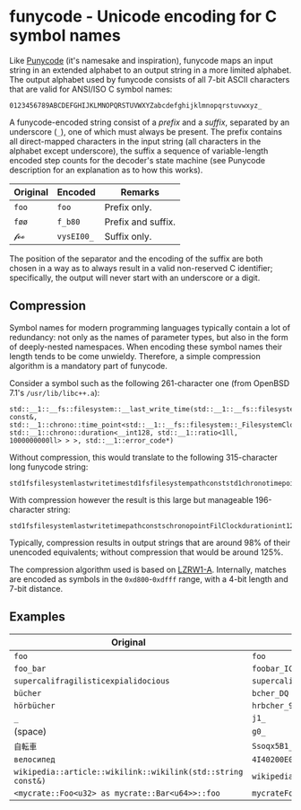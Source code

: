 ﻿# funycode - Unicode encoding for C symbol names

Like [Punycode](https://www.rfc-editor.org/rfc/rfc3492.html) (it's namesake and inspiration), funycode maps an input string in an extended alphabet to an output string in a more limited alphabet. The output alphabet used by funycode consists of all 7-bit ASCII characters that are valid for ANSI/ISO C symbol names:

    0123456789ABCDEFGHIJKLMNOPQRSTUVWXYZabcdefghijklmnopqrstuvwxyz_

A funycode-encoded string consist of a *prefix* and a *suffix*, separated by an underscore (`_`), one of which must always be present. The prefix contains all direct-mapped characters in the input string (all characters in the alphabet except underscore), the suffix a sequence of variable-length encoded step counts for the decoder's state machine (see Punycode description for an explanation as to how this works).

| Original | Encoded | Remarks |
| --- | --- | --- |
| `foo` | `foo` | Prefix only. |
| `føø` | `f_b80` | Prefix and suffix. |
| `𝓯𝓸𝓸` | `vysEI00_` | Suffix only. |

The position of the separator and the encoding of the suffix are both chosen in a way as to always result in a valid non-reserved C identifier; specifically, the output will never start with an underscore or a digit.

## Compression

Symbol names for modern programming languages typically contain a lot of redundancy: not only as the names of parameter types, but also in the form of deeply-nested namespaces. When encoding these symbol names their length tends to be come unwieldy. Therefore, a simple compression algorithm is a mandatory part of funycode.

Consider a symbol such as the following 261-character one (from OpenBSD 7.1's `/usr/lib/libc++.a`):

    std::__1::__fs::filesystem::__last_write_time(std::__1::__fs::filesystem::path const&, std::__1::chrono::time_point<std::__1::__fs::filesystem::_FilesystemClock, std::__1::chrono::duration<__int128, std::__1::ratio<1ll, 1000000000ll> > >, std::__1::error_code*)

Without compression, this would translate to the following 315-character long funycode string:

    std1fsfilesystemlastwritetimestd1fsfilesystempathconststd1chronotimepointstd1fsfilesystemFilesystemClockstd1chronodurationint128std1ratio1ll1000000000llstd1errorcode_zu650o0O0C0C000dFN5L5u2v3p0P0D0F0xd010200A00H0010200A00G0010600C0010200A00K0010600J0010T0010d551L0v711hs70300G004050A00300Y00F0B00300G0M00K00D00c0080

With compression however the result is this large but manageable 196-character string:

    std1fsfilesystemlastwritetimepathconstschronopointFilClockdurationint1281ll10llerrorcode_pq150b0400d8x2f2a1L2c02M0300i00D0P3H060n311Xy00J050R0600I00Q02yztv5Oq7YrchtPov2mvMTr5DyEnLxys0frbwwK7w9Byz4

Typically, compression results in output strings that are around 98% of their unencoded equivalents; without compression that would be around 125%.

The compression algorithm used is based on [LZRW1-A](http://www.ross.net/compression/lzrw1a.html). Internally, matches are encoded as symbols in the `0xd800`-`0xdfff` range, with a 4-bit length and 7-bit distance.

## Examples

| Original | Encoded |
| -------- | ------- |
| `foo` | `foo` |
| `foo_bar` | `foobar_IC` |
| `supercalifragilisticexpialidocious` | `supercalifragilisticexpialidocious` |
| `bücher` | `bcher_DQ` |
| `hörbücher` | `hrbcher_9Yu0` |
| `_` | `j1_` |
| (space) | `g0_` |
| `自転車` | `Ssoqx5B1_` |
| `велосипед` | `4I40200E0H0L090G0_` |
| `wikipedia::article::wikilink::wikilink(std::string const&)` | `wikipediaarticlelinkstdstringconst_xOf3w0s0YA0700800sywxZxv6` |
| `<mycrate::Foo<u32> as mycrate::Bar<u64>>::foo` | `mycrateFoou32asBaru64foo_hH20WB0G00Z0C0A0y0B00EzyuS` |

